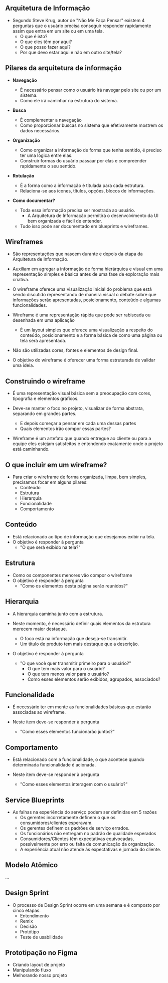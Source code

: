 ## Arquitetura de Informação

- Segundo Steve Krug, autor de "Não Me Faça Pensar" existem 4 perguntas que o usuário precisa conseguir responder rapidamente assim que entra em um site ou em uma tela.
    - O que é isto?
    - O que eles têm por aqui?
    - O que posso fazer aqui?
    - Por que devo estar aqui e não em outro site/tela?

## Pilares da arquitetura de informação

- **Navegação**
    - É necessário pensar como o usuário irá navegar pelo site ou por um sistema.
    - Como ele irá caminhar na estrutura do sistema.

- **Busca**
    - É complementar a navegação
    - Como proporcionar buscas no sistema que efetivamente mostrem os dados necessários.

- **Organização**
    - Como organizar a informação de forma que tenha sentido, é preciso ter uma lógica entre elas.
    - Construir formas do usuário passaar por elas e compreender rapidamente o seu sentido.

- **Rotulação**
    - É a forma como a informação é titulada para cada estrutura.
    - Relaciona-se aos ícones, títulos, opções, blocos de informações.

- **Como documentar?**
    - Toda essa informação precisa ser mostrada ao usuário.
        - A Arquitetura de Informação permitirá o desenvolvimento da UI bem organizada e fácil de entender.
    - Tudo isso pode ser documentado em blueprints e wireframes.

## Wireframes

- São representações que nascem durante e depois da etapa da Arquitetura de Informação.

- Auxiliam em agregar a informação de forma hierárquica e visual em uma representação simples e básica antes de uma fase de exploração mais criativa.

- O wireframe oferece uma visualização inicial do problema que está sendo discutido representando de maneira visual o debate sobre que informações serão apresentadas, posicionamento, conteúdo e algumas funcionalidades.

- Wireframe é uma representação rápida que pode ser rabiscada ou desenhada em uma aplicação
    - É um layout simples que oferece uma visualização a respeito do conteúdo, posicionamento e a forma básica de como uma página ou tela será apresentada.

- Não são utilizadas cores, fontes e elementos de design final.

- O objetivo do wireframe é oferecer uma forma estruturada de validar uma ideia.

## Construindo o wireframe

- É uma representação visual básica sem a preocupação com cores, tipografia e elementos gráficos.

- Deve-se manter o foco no projeto, visualizar de forma abstrata, separando em grandes partes.
    - E depois começar a pensar em cada uma dessas partes
    - Quais elementos irão compor essas partes?

- Wireframe é um artefato que quando entregue ao cliente ou para a equipe eles estejam satisfeitos e entendendo exatamente onde o projeto está caminhando.

## O que incluir em um wireframe?

- Para criar o wireframe de forma organizada, limpa, bem simples, precisamos focar em alguns pilares:
    - Conteúdo
    - Estrutura
    - Hierarquia
    - Funcionalidade
    - Comportamento

## Conteúdo

- Está relacionado ao tipo de informação que desejamos exibir na tela.
- O objetivo é responder à pergunta
    - "O que será exibido na tela?"

## Estrutura

- Como os componentes menores vão compor o wireframe
- O objetivo é responder à pergunta
    - "Como os elementos desta página serão reunidos?"

## Hierarquia

- A hierarquia caminha junto com a estrutura.

- Neste momento, é necessário definir quais elementos da estrutura merecem maior destaque.
    - O foco está na informação que deseja-se transmitir.
    - Um título de produto tem mais destaque que a descrição.

- O objetivo é responder à pergunta
    - "O que você quer transmitir primeiro para o usuário?"
        - O que tem mais valor para o usuário?
        - O que tem menos valor para o usuário?
        - Como esses elementos serão exibidos, agrupados, associados?

## Funcionalidade

- É necessário ter em mente as funcionalidades básicas que estarão associadas ao wireframe.

- Neste item deve-se responder à pergunta
    - "Como esses elementos funcionarão juntos?"

## Comportamento

- Está relacionado com a funcionalidade, o que acontece quando determinada funcionalidade é acionada.

- Neste item deve-se responder à pergunta
    - "Como esses elementos interagem com o usuário?"

## Service Blueprints

- As falhas na experiência do serviço podem ser definidas em 5 razões
    - Os gerentes incorretamente definem o que os consumidores/clientes esperavam.
    - Os gerentes definem os padrões de serviço errados.
    - Os funcionários não entregam no padrão de qualidade esperados
    - Consumidores/Clientes têm expectativas equivocadas, possivelmente por erro ou falta de comunicação da organização.
    - A experiência atual não atende às expectativas e jornada do cliente.

## Modelo Atômico
...

## Design Sprint

- O processo de Design Sprint ocorre em uma semana e é composto por cinco etapas.
    - Entendimento
    - Remix
    - Decisão
    - Protótipo
    - Teste de usabilidade

## Prototipação no Figma

- Criando layout de projeto
- Manipulando fluxo
- Melhorando nosso projeto